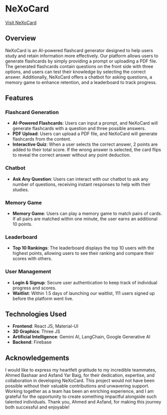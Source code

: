 # NeXoCard

[Visit NeXoCard](https://ai-flash-card.vercel.app)

## Overview
NeXoCard is an AI-powered flashcard generator designed to help users study and retain information more effectively. Our platform allows users to generate flashcards by simply providing a prompt or uploading a PDF file. The generated flashcards contain questions on the front side with three options, and users can test their knowledge by selecting the correct answer. Additionally, NeXoCard offers a chatbot for asking questions, a memory game to enhance retention, and a leaderboard to track progress.

## Features

### Flashcard Generation
- **AI-Powered Flashcards**: Users can input a prompt, and NeXoCard will generate flashcards with a question and three possible answers.
- **PDF Upload**: Users can upload a PDF file, and NeXoCard will generate flashcards from the content.
- **Interactive Quiz**: When a user selects the correct answer, 2 points are added to their total score. If the wrong answer is selected, the card flips to reveal the correct answer without any point deduction.

### Chatbot
- **Ask Any Question**: Users can interact with our chatbot to ask any number of questions, receiving instant responses to help with their studies.

### Memory Game
- **Memory Game**: Users can play a memory game to match pairs of cards. If all pairs are matched within one minute, the user earns an additional 10 points.

### Leaderboard
- **Top 10 Rankings**: The leaderboard displays the top 10 users with the highest points, allowing users to see their ranking and compare their scores with others.

### User Management
- **Login & Signup**: Secure user authentication to keep track of individual progress and scores.
- **Waitlist**: Within 1.5 days of launching our waitlist, 111 users signed up before the platform went live.

## Technologies Used
- **Frontend**: React JS, Material-UI
- **3D Graphics**: Three JS
- **Artificial Intelligence**: Gemini AI, LangChain, Google Generative AI
- **Backend**: Firebase


## Acknowledgements
I would like to express my heartfelt gratitude to my incredible teammates, Ahmed Bashaar and Asfand Yar Baig, for their dedication, expertise, and collaboration in developing NeXoCard. This project would not have been possible without their valuable contributions and unwavering support. Working together as a team has been an enriching experience, and I am grateful for the opportunity to create something impactful alongside such talented individuals. Thank you, Ahmed and Asfand, for making this journey both successful and enjoyable!
